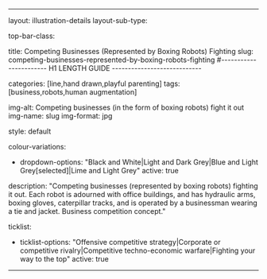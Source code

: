 ---

layout: illustration-details
layout-sub-type:

top-bar-class:

title: Competing Businesses (Represented by Boxing Robots) Fighting
slug: competing-businesses-represented-by-boxing-robots-fighting
#----------------------- H1 LENGTH GUIDE ----------------------------

categories: [line,hand drawn,playful parenting]
tags: [business,robots,human augmentation]

img-alt: Competing businesses (in the form of boxing robots) fight it out
img-name: slug
img-format: jpg

style: default

colour-variations:
 - dropdown-options: "Black and White|Light and Dark Grey|Blue and Light Grey[selected]|Lime and Light Grey"
   active: true

description: "Competing businesses (represented by boxing robots) fighting it out. Each robot is adourned with office buildings, and has hydraulic arms, boxing gloves, caterpillar tracks, and is operated by a businessman wearing a tie and jacket. Business competition concept."


ticklist:
 - ticklist-options: "Offensive competitive strategy|Corporate or competitive rivalry|Competitive techno-economic warfare|Fighting your way to the top"
   active: true

---